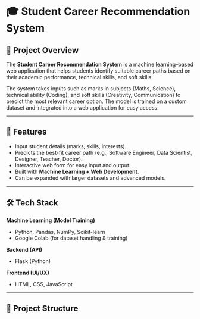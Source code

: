 # 🎓 Student Career Recommendation System

## 📌 Project Overview
The **Student Career Recommendation System** is a machine learning–based web application that helps students identify suitable career paths based on their academic performance, technical skills, and soft skills.  

The system takes inputs such as marks in subjects (Maths, Science), technical ability (Coding), and soft skills (Creativity, Communication) to predict the most relevant career option. The model is trained on a custom dataset and integrated into a web application for easy access.  

---

## 🚀 Features
- Input student details (marks, skills, interests).
- Predicts the best-fit career path (e.g., Software Engineer, Data Scientist, Designer, Teacher, Doctor).
- Interactive web form for easy input and output.
- Built with **Machine Learning + Web Development**.
- Can be expanded with larger datasets and advanced models.

---

## 🛠 Tech Stack
**Machine Learning (Model Training)**  
- Python, Pandas, NumPy, Scikit-learn  
- Google Colab (for dataset handling & training)  

**Backend (API)**  
- Flask (Python)  

**Frontend (UI/UX)**  
- HTML, CSS, JavaScript  

---

## 📂 Project Structure
